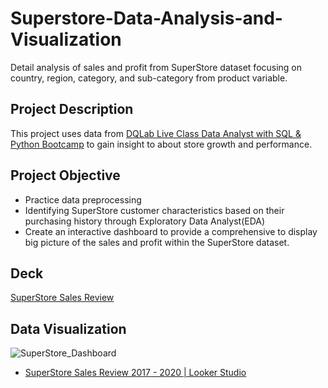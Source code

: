 # Superstore-Data-Analysis-and-Visualization
Detail analysis of sales and profit from SuperStore dataset focusing on country, region, category, and sub-category from product variable.

## Project Description
This project uses data from [DQLab Live Class Data Analyst with SQL & Python Bootcamp](https://dqlab.id/live-class) to gain insight to about store growth and performance.

## Project Objective
- Practice data preprocessing
- Identifying SuperStore customer characteristics based on their purchasing history through Exploratory Data Analyst(EDA)
- Create an interactive dashboard to provide a comprehensive to display big picture of the sales and profit within the SuperStore dataset.

## Deck
<a href="https://drive.google.com/file/d/1zMvWZsRs4ft9J_OaoOatmey83X7uc0vp/view?usp=sharing"> SuperStore Sales Review </a>

## Data Visualization
![SuperStore_Dashboard](https://drive.google.com/file/d/14_8nPkkaJKW5fnJmPUZybnU79oFTRCme/view?usp=sharing)
- <a href="https://lookerstudio.google.com/reporting/e7539802-b112-4cd4-86ad-c78a6ec5e09b"> SuperStore Sales Review 2017 - 2020 | Looker Studio </a>
